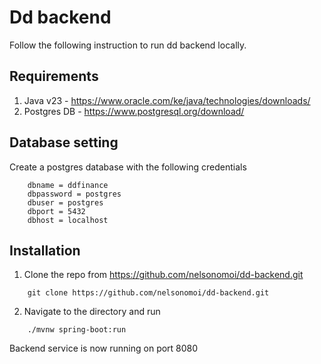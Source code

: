 
# Dd backend

Follow the following instruction to run  dd backend locally.


## Requirements 
1. Java v23 - https://www.oracle.com/ke/java/technologies/downloads/
2. Postgres DB - https://www.postgresql.org/download/


## Database setting
Create a postgres database with the following credentials
```
    dbname = ddfinance
    dbpassword = postgres
    dbuser = postgres
    dbport = 5432
    dbhost = localhost
```



## Installation
1. Clone the repo from https://github.com/nelsonomoi/dd-backend.git
```
    git clone https://github.com/nelsonomoi/dd-backend.git
```

2. Navigate to the directory and run
```
    ./mvnw spring-boot:run
```

Backend service is now running on port 8080


